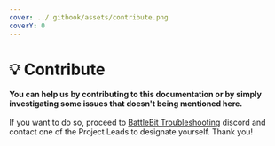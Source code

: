 ```yaml
---
cover: ../.gitbook/assets/contribute.png
coverY: 0
---
```


# 💡 Contribute

**You can help us by contributing to this documentation or by simply investigating some issues that doesn't being mentioned here.** \
\
If you want to do so, proceed to [BattleBit Troubleshooting](https://discord.gg/xVr6rdfpuk) discord and contact one of the Project Leads to designate yourself. Thank you!
